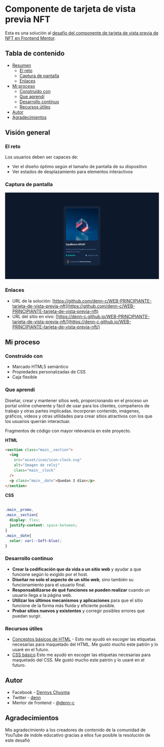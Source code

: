 # Componente de tarjeta de vista previa NFT

Esta es una solución al [desafío del componente de tarjeta de vista previa de NFT en Frontend Mentor](https://www.frontendmentor.io/challenges/nft-preview-card-component-SbdUL_w0U).

## Tabla de contenido

- [Resumen](#resumen)
  - [El reto](#el-reto)
  - [Captura de pantalla](#captura-de-pantalla)
  - [Enlaces](#enlaces)
- [Mi proceso](#mi-proceso)
  - [Construido con](#construido-con)
  - [Que aprendí](#que-aprendí)
  - [Desarrollo continuo](#desarrollo-continuo)
  - [Recursos útiles](#recursos-útiles)
- [Autor](#autor)
- [Agradecimientos](#agradecimientos)


## Visión general

### El reto

Los usuarios deben ser capaces de:

- Ver el diseño óptimo según el tamaño de pantalla de su dispositivo
- Ver estados de desplazamiento para elementos interactivos

### Captura de pantalla

![Vista previa del diseño para el desafío de codificación del componente de la tarjeta de vista previa NFT](./asset/images/vista-previa.png)



### Enlaces

- URL de la solución: [https://github.com/denn-c/WEB-PRINCIPIANTE-tarjeta-de-vista-previa-nft](https://github.com/denn-c/WEB-PRINCIPIANTE-tarjeta-de-vista-previa-nft)
- URL del sitio en vivo: [https://denn-c.github.io/WEB-PRINCIPIANTE-tarjeta-de-vista-previa-nft/](https://denn-c.github.io/WEB-PRINCIPIANTE-tarjeta-de-vista-previa-nft/)

## Mi proceso

### Construido con

- Marcado HTML5 semántico
- Propiedades personalizadas de CSS
- Caja flexible

### Que aprendí

Diseñar, crear y mantener sitios web, proporcionando en el proceso un portal online coherente y fácil de usar para los clientes, compañeros de trabajo y otras partes implicadas. Incorporan contenido, imágenes, gráficos, vídeos y otras utilidades para crear sitios atractivos con los que los usuarios querrán interactuar.  

Fragmentos de código con mayor relevancia en este proyecto.

**HTML**

```html
<section class="main__section">
  <img
    src="asset/icon/icon-clock.svg"
    alt="Imagen de reloj"
    class="main__clock"
  />
  <p class="main__date">Quedan 3 días</p>
</section>
```
**CSS**
```css

.main__promo,
.main__section{
  display: flex;
  justify-content: space-between;
}
.main__date{
  color: var(--Soft-blue);
}
```
### Desarrollo continuo

- **Crear la codificación que da vida a un sitio web** y ayudar a que funcione según lo exigido por el host.  
- **Diseñar no solo el aspecto de un sitio web**, sino también su funcionamiento para el usuario final.  
- **Responsabilizarse de qué funciones se pueden realizar** cuando un usuario llega a la página web.  
- **Utilizar los últimos mecanismos y aplicaciones** para que el sitio funcione de la forma más fluida y eficiente posible.  
- **Probar sitios nuevos y existentes** y corregir posibles errores que puedan surgir.  

### Recursos útiles

- [Conceptos básicos de HTML](https://developer.mozilla.org/es/docs/Learn/Getting_started_with_the_web/HTML_basics) - Esto me ayudó en escoger las etiquetas necesarias para maquetado del HTML. Me gustó mucho este patrón y lo usaré en el futuro.
- [CSS básico](https://developer.mozilla.org/es/docs/Learn/Getting_started_with_the_web/CSS_basics)  Esto me ayudó en escoger las etiquetas necesarias para maquetado del CSS. Me gustó mucho este patrón y lo usaré en el futuro.

## Autor

- Facebook - [Dennys Chuyma](https://www.facebook.com/dennys.chuyma)
- Twitter - [denn](https://twitter.com/dennyschuyma)
- Mentor de frontend - [@denn-c](https://www.frontendmentor.io/profile/denn-c)

## Agradecimientos

Mis agradecimiento a los creadores de contenido de la comunidad de YouTube de indole educativo gracias a ellos fue posible la resolución de este desafió
